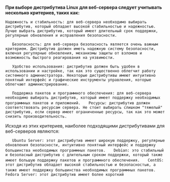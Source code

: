 
**При выборе дистрибутива Linux для веб-сервера следует учитывать несколько критериев, таких как:**

 `Надежность и стабильность: для веб-сервера необходимо выбирать дистрибутив, который обладает высокой стабильностью и надежностью. Лучше выбрать дистрибутив, который имеет длительный срок поддержки, регулярные обновления и исправления безопасности.`<p>
`   Безопасность: для веб-сервера безопасность является очень важным критерием. Дистрибутив должен иметь надежную систему безопасности, включая регулярные обновления, механизмы защиты от взломов и возможность быстрого реагирования на уязвимости.`<p>
`   Удобство использования: дистрибутив должен быть удобен в использовании и настройке, так как это существенно облегчит работу системного администратора. Некоторые дистрибутивы имеют интуитивно понятный интерфейс и графические инструменты управления, которые облегчают администрирование.`<p>
`   Поддержка пакетов и программного обеспечения: для веб-сервера необходимо выбирать дистрибутив, который имеет поддержку необходимых программных пакетов и приложений.`
`   Ресурсы: дистрибутив должен соответствовать ресурсам сервера. Не стоит выбирать слишком "тяжелый" дистрибутив, если сервер имеет ограниченные ресурсы, так как это может снизить производительность.`

Исходя из этих критериев, наиболее подходящими дистрибутивами для веб-серверов являются:

`   Ubuntu Server: этот дистрибутив имеет широкую поддержку, регулярные обновления безопасности, интуитивно понятный интерфейс и поддержку большинства необходимых программных пакетов.`
`   Debian: это стабильный и безопасный дистрибутив с длительным сроком поддержки, который также имеет большую поддержку пакетов и программного обеспечения.`
`   CentOS: этот дистрибутив обладает высокой стабильностью и безопасностью, а также имеет поддержку большинства необходимых программных пакетов.`
`   Fedora Server: этот дистрибутив имеет более короткий`